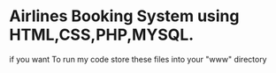 # Airlines Booking System   using HTML,CSS,PHP,MYSQL.

if you want To run my code store these files into your "www" directory




